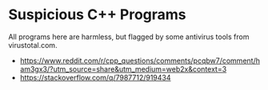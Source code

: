 # Suspicious C++ Programs

All programs here are harmless, but flagged by some antivirus tools from virustotal.com.

- https://www.reddit.com/r/cpp_questions/comments/pcqbw7/comment/ham3gx3/?utm_source=share&utm_medium=web2x&context=3
- https://stackoverflow.com/q/7987712/919434
